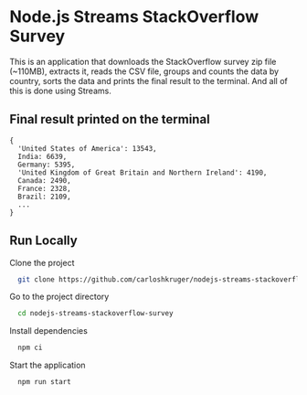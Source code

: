 
# Node.js Streams StackOverflow Survey

This is an application that downloads the StackOverflow survey zip file (~110MB), extracts it, reads the CSV file, groups and counts the data by country, sorts the data and prints the final result to the terminal. And all of this is done using Streams.

## Final result printed on the terminal

```
{
  'United States of America': 13543,
  India: 6639,
  Germany: 5395,
  'United Kingdom of Great Britain and Northern Ireland': 4190,
  Canada: 2490,
  France: 2328,
  Brazil: 2109,
  ...
}
```

## Run Locally

Clone the project

```bash
  git clone https://github.com/carloshkruger/nodejs-streams-stackoverflow-survey.git
```

Go to the project directory

```bash
  cd nodejs-streams-stackoverflow-survey
```

Install dependencies

```bash
  npm ci
```

Start the application

```bash
  npm run start
```

